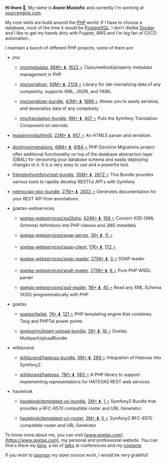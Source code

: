 **Hi there 👋**, My name is **Asmir Mustafic** and 
currently I'm working at [sourcengine.com](https://www.sourcengine.com).

My core skills are build around  the 
[PHP](https://github.com/php/php-src/) world.
If I have to choose a database, most of the time it would be [PostgreSQL](https://www.postgresql.org/). 
I don't dislike [Docker](https://www.docker.com/) and I like to get my hands dirty with Puppet, AWS and I'm 
big fan of CI/CD automation.

I maintain a bunch of different PHP projects, some of them are:

- jms
    - [jms/metadata](https://github.com/schmittjoh/metadata), [66M+ ⬇️](https://packagist.org/packages/jms/metadata), [1623 ⭐](https://github.com/schmittjoh/metadata)
    Class/method/property metadata management in PHP
    
    - [jms/serializer](https://github.com/schmittjoh/serializer), [59M+ ⬇️](https://packagist.org/packages/jms/serializer), [2129 ⭐](https://github.com/schmittjoh/serializer)
    Library for (de-)serializing data of any complexity; supports XML, JSON, and YAML.
    
    - [jms/serializer-bundle](https://github.com/schmittjoh/JMSSerializerBundle), [43M+ ⬇️](https://packagist.org/packages/jms/serializer-bundle), [1689 ⭐](https://github.com/schmittjoh/JMSSerializerBundle)
    Allows you to easily serialize, and deserialize data of any complexity
    
    - [jms/translation-bundle](https://github.com/schmittjoh/JMSTranslationBundle), [6M+ ⬇️](https://packagist.org/packages/jms/translation-bundle), [407 ⭐](https://github.com/schmittjoh/JMSTranslationBundle)
    Puts the Symfony Translation Component on steroids
    
- [masterminds/html5](https://github.com/Masterminds/html5-php), [22M+ ⬇️](https://packagist.org/packages/masterminds/html5), [957 ⭐](https://github.com/Masterminds/html5-php)
An HTML5 parser and serializer.

- [doctrine/migrations](https://github.com/doctrine/migrations), [68M+ ⬇️](https://packagist.org/packages/doctrine/migrations), [4184 ⭐](https://github.com/doctrine/migrations)
PHP Doctrine Migrations project offer additional functionality on top of the database abstraction layer (DBAL) for versioning your database schema and easily deploying changes to it. It is a very easy to use and a powerful tool.

- [friendsofsymfony/rest-bundle](https://github.com/FriendsOfSymfony/FOSRestBundle), [35M+ ⬇️](https://packagist.org/packages/friendsofsymfony/rest-bundle), [2672 ⭐](https://github.com/FriendsOfSymfony/FOSRestBundle)
This Bundle provides various tools to rapidly develop RESTful API's with Symfony

- [nelmio/api-doc-bundle](https://github.com/nelmio/NelmioApiDocBundle), [27M+ ⬇️](https://packagist.org/packages/nelmio/api-doc-bundle), [2002 ⭐](https://github.com/nelmio/NelmioApiDocBundle)
Generates documentation for your REST API from annotations

- goetas-webservices
    - [goetas-webservices/xsd2php](https://github.com/goetas-webservices/xsd2php), [624K+ ⬇️](https://packagist.org/packages/goetas-webservices/xsd2php), [199 ⭐](https://github.com/goetas-webservices/xsd2php)
    Convert XSD  (XML Schema) definitions into PHP classes and JMS metadata
    
    - [goetas-webservices/soap-server](https://github.com/goetas-webservices/soap-server), [2K+ ⬇️](https://packagist.org/packages/goetas-webservices/soap-server), [11 ⭐](https://github.com/goetas-webservices/soap-server)
    - [goetas-webservices/soap-client](https://github.com/goetas-webservices/soap-client), [17K+ ⬇️](https://packagist.org/packages/goetas-webservices/soap-client), [172 ⭐](https://github.com/goetas-webservices/soap-client)
    - [goetas-webservices/soap-reader](https://github.com/goetas-webservices/soap-reader), [275K+ ⬇️](https://packagist.org/packages/goetas-webservices/soap-reader), [3 ⭐](https://github.com/goetas-webservices/soap-reader)
    SOAP reader
    
    - [goetas-webservices/wsdl-reader](https://github.com/goetas-webservices/wsdl-reader), [275K+ ⬇️](https://packagist.org/packages/goetas-webservices/wsdl-reader), [8 ⭐](https://github.com/goetas-webservices/wsdl-reader)
    Pure PHP WSDL parser
    
    - [goetas-webservices/xsd-reader](https://github.com/goetas-webservices/xsd-reader), [1M+ ⬇️](https://packagist.org/packages/goetas-webservices/xsd-reader), [45 ⭐](https://github.com/goetas-webservices/xsd-reader)
    Read any XML Schema (XSD) programmatically with PHP
    
- goetas
    - [goetas/twital](https://github.com/goetas/twital), [7K+ ⬇️](https://packagist.org/packages/goetas/twital), [121 ⭐](https://github.com/goetas/twital)
    PHP templating engine that combines Twig and PHPTal power points
    
    - [goetas/multipart-upload-bundle](https://github.com/goetas/MultipartUploadBundle), [3K+ ⬇️](https://packagist.org/packages/goetas/multipart-upload-bundle), [18 ⭐](https://github.com/goetas/MultipartUploadBundle)
    Goetas MultipartUploadBundle
    
- willdurand
    - [willdurand/hateoas-bundle](https://github.com/willdurand/BazingaHateoasBundle), [6M+ ⬇️](https://packagist.org/packages/willdurand/hateoas-bundle), [289 ⭐](https://github.com/willdurand/BazingaHateoasBundle)
    Integration of Hateoas into Symfony2.
    
    - [willdurand/hateoas](https://github.com/willdurand/Hateoas), [7M+ ⬇️](https://packagist.org/packages/willdurand/hateoas), [983 ⭐](https://github.com/willdurand/Hateoas)
    A PHP library to support implementing representations for HATEOAS REST web services
    
- hautelook
    - [hautelook/templated-uri-bundle](https://github.com/goetas/TemplatedUriBundle), [2M+ ⬇️](https://packagist.org/packages/hautelook/templated-uri-bundle), [1 ⭐](https://github.com/goetas/TemplatedUriBundle)
    Symfony2 Bundle that provides a RFC-6570 compatible router and URL Generator.
    
    - [hautelook/templated-uri-router](https://github.com/goetas/TemplatedUriRouter), [2M+ ⬇️](https://packagist.org/packages/hautelook/templated-uri-router), [0 ⭐](https://github.com/goetas/TemplatedUriRouter)
    Symfony2 RFC-6570 compatible router and URL Generator
    

To know more about me, you can visit [www.goetas.com](https://www.goetas.com), my personal and professional 
website. You can find a there my [blog](https://www.goetas.com), 
a list of [talks](https://www.goetas.com/talks) at conferences and my [contacts](https://www.goetas.com/contact).

If you wish to [sponsor](https://github.com/sponsors/goetas) my open source work, I would be very grateful!
